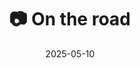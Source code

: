 ---
title: '📷 On the road'
date: '2025-05-10'
image: 'https://cdn.diblasio.social/static/photos/2025/20250510_123702.jpg'
thumbnail: 'https://cdn.diblasio.social/static/photos/2025/thumbnails/20250510_123702.jpg'
alt_text: "A highway lined with wind turbines under a clear blue sky."
tags:
  - "#Photography"
  - "#Belgium"
  - "#Highway"
  - "#WindTurbines"
  - "#Travel"
  - "#Nature"
  - "#RoadTrip"
  - "#Halide"
description: ''
created_date: '2025-05-10'
location: "E17, Overmere, Berlare, Lochristi, Dendermonde, Oost-Vlaanderen, Vlaanderen, 9290, België / Belgique / Belgien"
exif_data: "Apple iPhone 15 Pro 9mm f/2.8 (1/750 | f/2.8 | ISO 25)"
draft: false
---